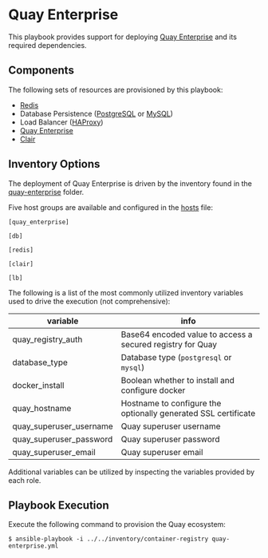 # Quay Enterprise

This playbook provides support for deploying [Quay Enterprise](https://coreos.com/quay-enterprise/) and its required dependencies. 

## Components

The following sets of resources are provisioned by this playbook:

* [Redis](https://redis.io/)
* Database Persistence ([PostgreSQL](https://www.postgresql.org/) or [MySQL](https://www.mysql.com/))
* Load Balancer ([HAProxy](http://www.haproxy.org/))
* [Quay Enterprise](https://coreos.com/quay-enterprise/)
* [Clair](https://coreos.com/clair)

## Inventory Options

The deployment of Quay Enterprise is driven by the inventory found in the [quay-enterprise](../../inventory/quay-enterprise) folder. 

Five host groups are available and configured in the [hosts](../../inventory/quay-enterprise/hosts) file:

```
[quay_enterprise]

[db]

[redis]

[clair]

[lb]
```

The following is a list of the most commonly utilized inventory variables used to drive the execution (not comprehensive):

| variable | info |
|---|---|
|quay_registry_auth|Base64 encoded value to access a secured registry for Quay|
|database_type|Database type (`postgresql` or `mysql`)|
|docker_install|Boolean whether to install and configure docker|
|quay_hostname|Hostname to configure the optionally generated SSL certificate|
|quay_superuser_username|Quay superuser username|
|quay_superuser_password|Quay superuser password|
|quay_superuser_email|Quay superuser email|

Additional variables can be utilized by inspecting the variables provided by each role.

## Playbook Execution

Execute the following command to provision the Quay ecosystem:

```
$ ansible-playbook -i ../../inventory/container-registry quay-enterprise.yml
```